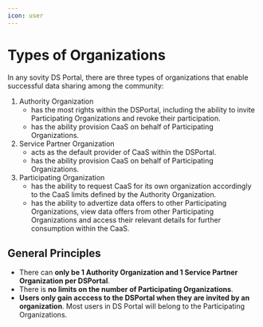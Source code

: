 ```yaml
---
icon: user
---
```


# Types of Organizations

In any sovity DS Portal, there are three types of organizations that enable successful data sharing among the community:

1. Authority Organization
   * has the most rights within the DSPortal, including the ability to invite Participating Organizations and revoke their participation.
   * has the ability provision CaaS on behalf of Participating Organizations.
2. Service Partner Organization
   * acts as the default provider of CaaS within the DSPortal.
   * has the ability provision CaaS on behalf of Participating Organizations.
3. Participating Organization
   * has the ability to request CaaS for its own organization accordingly to the CaaS limits defined by the Authority Organization.
   * has the ability to advertize data offers to other Participating Organizations, view data offers from other Participating Organizations and access their relevant details for further consumption within the CaaS.

## General Principles
* There can **only be 1 Authority Organization and 1 Service Partner Organization per DSPortal**.
* There is **no limits on the number of Participating Organizations**. 
* **Users only gain acccess to the DSPortal when they are invited by an organization**. Most users in DS Portal will belong to the Participating Organizations.
